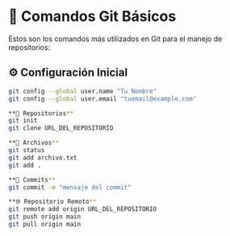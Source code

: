 # 📌 Comandos Git Básicos

Estos son los comandos más utilizados en Git para el manejo de repositorios:

## ⚙️ Configuración Inicial

```bash
git config --global user.name "Tu Nombre"
git config --global user.email "tuemail@example.com"

**📂 Repositorios**
git init
git clone URL_DEL_REPOSITORIO

**📄 Archivos**
git status
git add archivo.txt
git add .

**📝 Commits**
git commit -m "mensaje del commit"

**🌐 Repositorio Remoto**
git remote add origin URL_DEL_REPOSITORIO
git push origin main
git pull origin main

